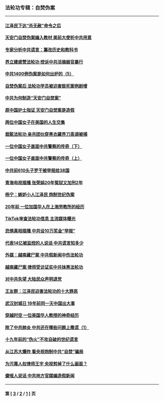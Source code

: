 ### 法轮功专辑：自焚伪案
---
#### [江泽民下达“杀无赦”命令之后](../../pages/nf5562/n13878084.md?03140430) 
#### [天安门自焚伪案编入教材 美前大使析中共用意](../../pages/nf5562/n13791932.md?03140430) 
#### [专家分析中共谎言：纂改历史和教科书](../../pages/nf5562/n13781542.md?03140430) 
#### [界立建盛赞法轮功 控诉中共活摘器官暴行](../../pages/nf5562/n13781971.md?03140430) 
#### [中共1400例伪案是如何出炉的（5）](../../pages/nf5562/n13226831.md?03140430) 
#### [自焚伪案后 法轮功学员被迫害致死案例剧增](../../pages/nf5562/n13190600.md?03140430) 
#### [中共为何制造“天安门自焚案”](../../pages/nf5562/n13183270.md?03140430) 
#### [原中国护士指证 天安门自焚案是造假](../../pages/nf5562/n13172289.md?03140430) 
#### [两位中国女子在美国的人生交集](../../pages/nf5562/n13156138.md?03140430) 
#### [栽赃法轮功 亲共团伙穿黑衣藏界刀高调被捕](../../pages/nf5562/n13073780.md?03140430) 
#### [一位中国女子直面中共警察的传奇（下）](../../pages/nf5562/n12989706.md?03140430) 
#### [一位中国女子直面中共警察的传奇（上）](../../pages/nf5562/n12985072.md?03140430) 
#### [中共前610头子罗干被举报给38国](../../pages/nf5562/n12975419.md?03140430) 
#### [青海电视插播 张荣娟20年冤狱又加刑2年](../../pages/nf5562/n12738166.md?03140430) 
#### [杨宁：嫉妒小人江泽民 炮制世纪伪案](../../pages/nf5562/n12724108.md?03140430) 
#### [20年前 一位加国华人在上海劳教所的经历](../../pages/nf5562/n12707932.md?03140430) 
#### [TikTok审查法轮功信息 主流媒体曝光](../../pages/nf5562/n12362336.md?03140430) 
#### [恐惧真相插播 中共设10万奖金“举报”](../../pages/nf5562/n12306396.md?03140430) 
#### [代表14亿被监控的人说话 中共谎言知多少](../../pages/nf5562/n12297484.md?03140430) 
#### [外媒：越南藏尸案 中共假新闻中伤法轮功](../../pages/nf5562/n12264411.md?03140430) 
#### [越南藏尸案 律师受访证实中共抹黑法轮功](../../pages/nf5562/n12261878.md?03140430) 
#### [对中共失望 大陆民众声明退党](../../pages/nf5562/n12187315.md?03140430) 
#### [王友群：江泽民迫害法轮功的十大罪恶](../../pages/nf5562/n12169074.md?03140430) 
#### [武汉封城日 19年前同一天中国出大事](../../pages/nf5562/n12150901.md?03140430) 
#### [穿越时空  一位美国华人教授的神奇经历](../../pages/nf5562/n12097460.md?03140430) 
#### [除了中共肺炎 中共还在哪些问题上撒谎（1）](../../pages/nf5562/n11955770.md?03140430) 
#### [十九年前的“伪火”不攻自破的世纪谎言](../../pages/nf5562/n11813238.md?03140430) 
#### [从江苏大爆炸 看央视炮制中共“自焚”骗局](../../pages/nf5562/n11140275.md?03140430) 
#### [为污蔑人权律师王宇 央视剪掉了什么画面？](../../pages/nf5562/n11130142.md?03140430) 
#### [聋哑人说话 中共地方官媒编造假新闻](../../pages/nf5562/n11006067.md?03140430) 

---
#### 第 [ [3](./3.md?03140430) / [2](./2.md?03140430) / [1](./1.md?03140430) ] 页

